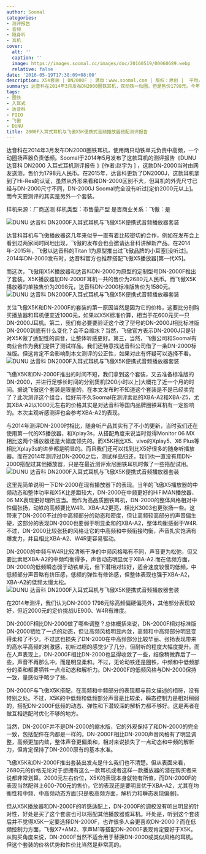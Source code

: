 ```yaml
---
author: Soomal
categories:
- 测评报告
- 音频
- 随身听
- 耳机
cover:
  alt: ''
  caption: ''
  image: https://images.soomal.cc/images/doc/20160519/00060689.webp
  relative: false
date: '2016-05-19T17:38:09+08:00'
description: X5K套装 | DN2000F | 源自：www.soomal.com | 版权：原创 |  平均/总评分：09.47/161
summary: 达音科在2014年3月发布DN2000圈铁耳机，双动铁一动圈，但是售价1798元。今年，飞傲用X5K播放器和达音科DN-2000为原型的定制型号DN-2000F推出了套装，声音风格有所调整，售价只要2680元，比两者分别购买便宜1000元左右。
tags:
- 圈铁
- 入耳式
- 达音科
- FIIO
- 飞傲
- DUNU
title: 2000F入耳式耳机与飞傲X5K便携式音频播放器搭配测评报告
---
```


达音科在2014年3月发布DN2000圈铁耳机，使用两只动铁单元负责中高频，一个动圈扬声器负责低频。Soomal于2014年5月发布了这款耳机的测评报告《DUNU 达音科 DN2000 入耳式耳机测评报告 》[作者:赵宇为 ]
，这款DN-2000当时由网友送测，售价为1798元人民币。在2015年，达音科更新了DN2000J，这款耳机拿到了Hi-Res的认证，虽然从外形来看和DN-2000区别不大，但耳机的外壳尺寸已经与DN-2000尺寸不同，DN-2000J Soomal完全没有听过[定价2000元以上]。而今天要测评的其实是另外一个套装。

样机来源：厂商送测
样机类型：市售量产型
是否商业关系：飞傲：是

![DUNU 达音科 DN2000F入耳式耳机与飞傲X5K便携式音频播放器套装](https://images.soomal.cc/images/doc/20160519/00060684.webp)




达音科耳机与飞傲播放器这几年来似乎一直有着比较密切的合作，例如在发布会上看到过两家同时同地出现，飞傲的发布会也会邀请达音科讲解新产品。在2014年-2015年，飞傲以达音科的Titan 1为原型推出过飞傲品牌的小耳塞[没听过]。2014年DN-2000发布时，达音科官方也推荐搭配飞傲X5播放器[第一代X5]。

而这次，飞傲用X5K播放器和达音科DN-2000为原型的定制型号DN-2000F推出了套装。X5K播放器加DN-2000F耳机一共的售价为2680元人民币。而飞傲X5K播放器的单独售价为2098元，达音科DN-2000标准版售价为1580元。
![DUNU 达音科 DN2000F入耳式耳机与飞傲X5K便携式音频播放器套装](https://images.soomal.cc/images/doc/20160519/00060685.webp)




关注飞傲X5K和DN-2000F的套装的第一原因当然是因为它的价格，这要比分别购买播放器和耳机便宜近1000元，如果以X5K标准价算，相当于花600元买一只DN-2000J耳机。第二，我们有必要要验证这个改了型号的DN-2000J相比标准版DN-2000到底有什么变化？会不会缩水？当然，飞傲官方表示DN-2000J只是针对X5K做了适配性的调音，让整体听感更好。第三，当然，飞傲公司和Soomal有商业合作为我们提供了测试样品，我们还特意找达音科公司借了一条DN-2000标准版。但这肯定不会影响到本文测评的公正性，如果对此有怀疑可以选择不看。
![DUNU 达音科 DN2000F入耳式耳机与飞傲X5K便携式音频播放器套装](https://images.soomal.cc/images/doc/20160519/00060686.webp)




飞傲X5K和DN-2000F推出的时间不短，我们拿到这个套装，又去准备标准版的DN-2000，并进行足够长时间的分别煲机[200小时以上]大概花了近一个月的时间。据说飞傲这个套装是限量的，在本文发布时不知道这个套装是不是已经卖完了？此次测评这个组合，恰好前不久Soomal在测评索尼的XBA-A2和XBA-Z5，尤其XBA-A2以1000元左右的价格其实是对达音科等国内品牌圈铁耳机有一定影响的。本次主观听感测评也会参考XBA-A2的表现。

与2014年测评DN-2000时相比，随身听产品其实有了不小的更新，当时我们还在使用第一代的X5播放器，和Xplay3s，从搭配角度来说当时觉得Monitor 06 MX相比这两个播放器还是大幅度领先的。而X5K相比X5、vivo的Xplay5、X6 Plus等相比Xplay3s的进步都是明显的。而且我们还可以找到比X5好很多的随身听播放器。而在2014年测评过DN-2000之后，测试样品归还，我们也一直没有用DN-2000搭配过其他播放器，只是在最近测评索尼圈铁耳机时做了一些搭配试用。
![DUNU 达音科 DN2000F入耳式耳机与飞傲X5K便携式音频播放器套装](https://images.soomal.cc/images/doc/20160519/00060687.webp)




这里先简单说明一下DN-2000在现有播放器下的表现。当年的飞傲X5播放器的中频动态和整体功率和X5K比差距较大，DN-2000在中频更好的HiFiMAN播放器、06 MX表现更好理所应当。而作为高品质圈铁耳机，DN-2000的整体风格相对中性偏张扬，动铁的高频要比W4R、XBA-A2更亮，相比K3003也更张扬一些。这带来了DN-2000不过的中高频部分的动态和密度，但让高频较高部分的声音偏生硬，这部分的表现DN-2000也要弱于明显柔和的XBA-A2，整体均衡感弱于W4R.不过，DN-2000比较张扬的风格让它的中高频和中频衔接均衡，声音扎实饱满有爆发力，并且相比XBA-A2、W4R更容易驱动。

DN-2000的中频与W4R比较清晰干净的中频风格略有不同，声音更为松弛，但又要比索尼XBA-A2的中频均衡得多，声音动态明显优于XBA-A2.而在低频方面，DN-2000的低频瞬态弱于动铁单元，但下潜相对较好，适合速度较慢的低频，中低频部分声音略有挤压感，低频的弹性有修饰感，但整体表现也强于XBA-A2，XBA-A2的低频太慢太松。
![DUNU 达音科 DN2000F入耳式耳机与飞傲X5K便携式音频播放器套装](https://images.soomal.cc/images/doc/20160519/00060688.webp)




在2014年测评，我们认为DN-2000 1798元除高频偏硬偏亮外，其他部分表现较好，但近2000元的定价挑战UE900、W4R有难度。

DN-2000F相比DN-2000做了哪些调整？总体概括来说，DN-2000F相对标准版DN-2000牺牲了一点的动态，但让高频风格明显内敛，高频和中高频部分明显变得柔和了不少。不过这也损失了DN-2000在中高频部分比较华丽、张扬表现带来的高水平高频的刺激感，初听过瘾的感觉少了几分，但耐听的程度大幅度提升。而在人声表现上，DN-2000F相比DN-2000也显得收敛了一些，结像稍微靠后了一些，声音不再那么冲，而是明显柔和。不过，无论动铁还是圈铁，中频和中低频部分的柔和都要牺牲一点点动态和解析力。DN-2000F的低频风格与DN-2000保持一致，量感似乎略少了些。

DN-2000F与飞傲X5K搭配，在高频和中频部分的表现都与前文描述的相符，没有特别之处。不过，X5K的中低频和低频部分声音是比较柔，瞬态控制力是相对稍弱的，搭配DN-2000F低频的动态、弹性和下潜较深的解析力都不够好。这是两者在做互相适配时优化不够的地方。

当然，DN-2000F并不是DN-2000的缩水版，它的外观保持了和DN-2000的完全一致，包括配件在内都是一样的。DN-2000F相比DN-2000声音风格有了明显调整，高频更加内敛，整体声音更偏柔和，相对来说损失了一点动态和中频的解析力，但肯定保持了DN-2000原有的基本水准。

飞傲X5K和DN-2000F推出套装出发点是什么我们也不清楚。但从表面来看，2680元的价格无论对于想拥有这么一款耳机或者这样一款播放器的潜在购买者来说都非常划算。2000元左右价位，X5K的表现本身就物有所值，而DN-2000F的表现当然配得上600-700元的售价，它的表现还是要明显优于XBA-A2，尤其在均衡性和中频、中高频动态方面[只是极高频方面，解析力和瞬态表现偏弱]。

但从X5K播放器和DN-2000F的听感适配上，DN-2000F的调校没有听出明显的针对性，好处是买了这个套装也可以搭配其他播放器或耳机。坏处是，听到这个套装后并不觉得X5K一定要选择DN-2000F，也许很多人会更喜欢DN-2000？而在低频控制力方面，飞傲X7+AM2、享声M1等搭配DN-2000F表现肯定要好于X5K。从购买角度来说，DN-2000F当然不适合用于替换DN-2000或类似风格的耳机。但这个套装的价格优势和性价比当然是非常高的。